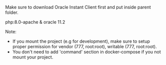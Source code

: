 Make sure to download Oracle Instant Client first and put inside parent folder.

php:8.0-apache & oracle 11.2

Note:

- If you mount the project (e.g for development), make sure to setup proper permission for vendor (777, root:root), writable (777, root:root).
- You don't need to add 'command' section in docker-compose if you not mount your project.
